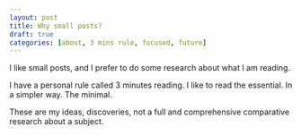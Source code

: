 ```yaml
---
layout: post
title: Why small posts?
draft: true
categories: [about, 3 mins rule, focused, future]
---
```


I like small posts, and I prefer to do some research about what I am reading.

I have a personal rule called 3 minutes reading. I like to read the essential. In a simpler way. The minimal.

These are my ideas, discoveries, not a full and comprehensive comparative research about a subject.